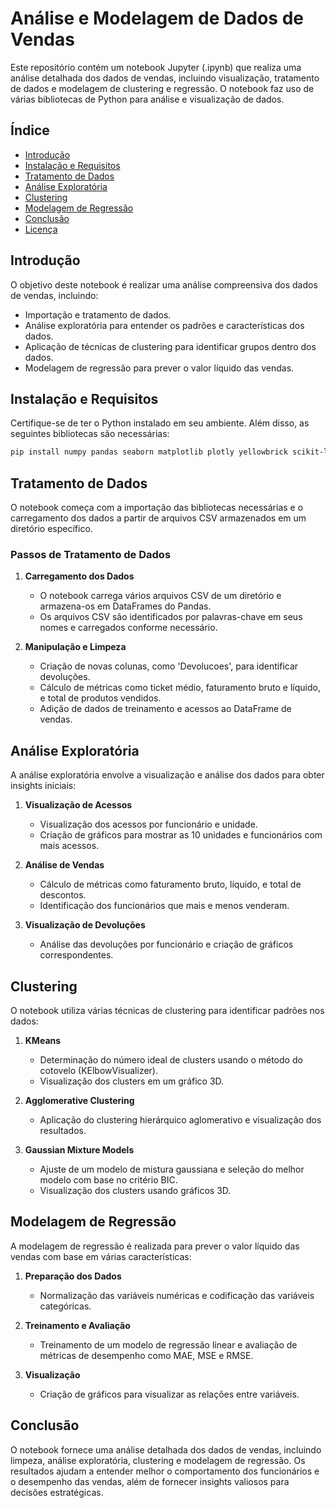# Análise e Modelagem de Dados de Vendas

Este repositório contém um notebook Jupyter (.ipynb) que realiza uma análise detalhada dos dados de vendas, incluindo visualização, tratamento de dados e modelagem de clustering e regressão. O notebook faz uso de várias bibliotecas de Python para análise e visualização de dados.

## Índice

- [Introdução](#introdução)
- [Instalação e Requisitos](#instalação-e-requisitos)
- [Tratamento de Dados](#tratamento-de-dados)
- [Análise Exploratória](#análise-exploratória)
- [Clustering](#clustering)
- [Modelagem de Regressão](#modelagem-de-regressão)
- [Conclusão](#conclusão)
- [Licença](#licença)

## Introdução

O objetivo deste notebook é realizar uma análise compreensiva dos dados de vendas, incluindo:

- Importação e tratamento de dados.
- Análise exploratória para entender os padrões e características dos dados.
- Aplicação de técnicas de clustering para identificar grupos dentro dos dados.
- Modelagem de regressão para prever o valor líquido das vendas.

## Instalação e Requisitos

Certifique-se de ter o Python instalado em seu ambiente. Além disso, as seguintes bibliotecas são necessárias:

```bash
pip install numpy pandas seaborn matplotlib plotly yellowbrick scikit-learn kmodes ipywidgets statsmodels
```

## Tratamento de Dados

O notebook começa com a importação das bibliotecas necessárias e o carregamento dos dados a partir de arquivos CSV armazenados em um diretório específico.

### Passos de Tratamento de Dados

1. **Carregamento dos Dados**
   - O notebook carrega vários arquivos CSV de um diretório e armazena-os em DataFrames do Pandas.
   - Os arquivos CSV são identificados por palavras-chave em seus nomes e carregados conforme necessário.

2. **Manipulação e Limpeza**
   - Criação de novas colunas, como 'Devolucoes', para identificar devoluções.
   - Cálculo de métricas como ticket médio, faturamento bruto e líquido, e total de produtos vendidos.
   - Adição de dados de treinamento e acessos ao DataFrame de vendas.

## Análise Exploratória

A análise exploratória envolve a visualização e análise dos dados para obter insights iniciais:

1. **Visualização de Acessos**
   - Visualização dos acessos por funcionário e unidade.
   - Criação de gráficos para mostrar as 10 unidades e funcionários com mais acessos.

2. **Análise de Vendas**
   - Cálculo de métricas como faturamento bruto, líquido, e total de descontos.
   - Identificação dos funcionários que mais e menos venderam.

3. **Visualização de Devoluções**
   - Análise das devoluções por funcionário e criação de gráficos correspondentes.

## Clustering

O notebook utiliza várias técnicas de clustering para identificar padrões nos dados:

1. **KMeans**
   - Determinação do número ideal de clusters usando o método do cotovelo (KElbowVisualizer).
   - Visualização dos clusters em um gráfico 3D.

2. **Agglomerative Clustering**
   - Aplicação do clustering hierárquico aglomerativo e visualização dos resultados.

3. **Gaussian Mixture Models**
   - Ajuste de um modelo de mistura gaussiana e seleção do melhor modelo com base no critério BIC.
   - Visualização dos clusters usando gráficos 3D.

## Modelagem de Regressão

A modelagem de regressão é realizada para prever o valor líquido das vendas com base em várias características:

1. **Preparação dos Dados**
   - Normalização das variáveis numéricas e codificação das variáveis categóricas.

2. **Treinamento e Avaliação**
   - Treinamento de um modelo de regressão linear e avaliação de métricas de desempenho como MAE, MSE e RMSE.

3. **Visualização**
   - Criação de gráficos para visualizar as relações entre variáveis.

## Conclusão

O notebook fornece uma análise detalhada dos dados de vendas, incluindo limpeza, análise exploratória, clustering e modelagem de regressão. Os resultados ajudam a entender melhor o comportamento dos funcionários e o desempenho das vendas, além de fornecer insights valiosos para decisões estratégicas.
